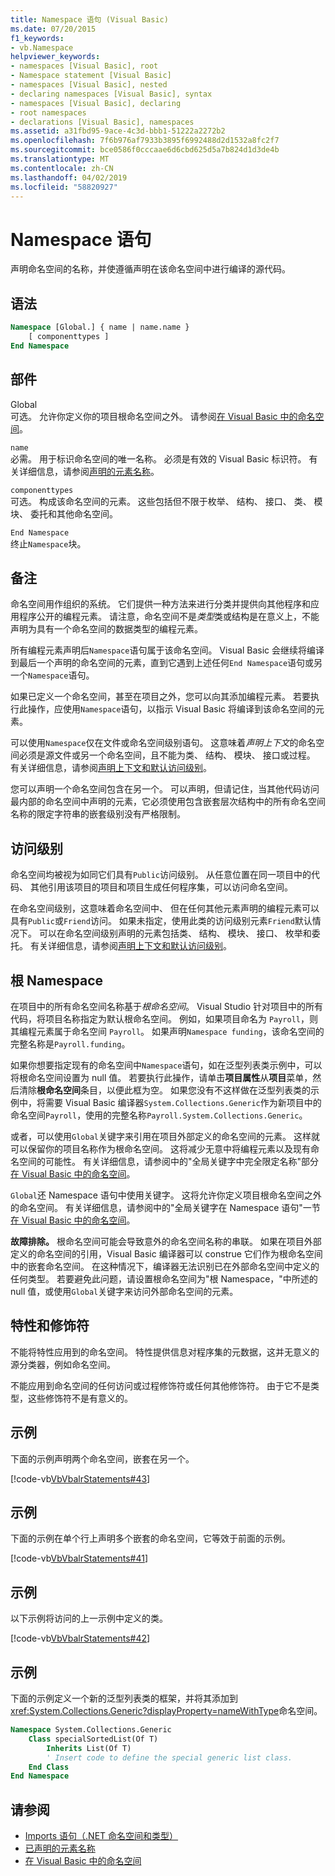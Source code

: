 ```yaml
---
title: Namespace 语句 (Visual Basic)
ms.date: 07/20/2015
f1_keywords:
- vb.Namespace
helpviewer_keywords:
- namespaces [Visual Basic], root
- Namespace statement [Visual Basic]
- namespaces [Visual Basic], nested
- declaring namespaces [Visual Basic], syntax
- namespaces [Visual Basic], declaring
- root namespaces
- declarations [Visual Basic], namespaces
ms.assetid: a31fbd95-9ace-4c3d-bbb1-51222a2272b2
ms.openlocfilehash: 7f6b976af7933b3895f6992488d2d1532a8fc2f7
ms.sourcegitcommit: bce0586f0cccaae6d6cbd625d5a7b824d1d3de4b
ms.translationtype: MT
ms.contentlocale: zh-CN
ms.lasthandoff: 04/02/2019
ms.locfileid: "58820927"
---
```

# <a name="namespace-statement"></a>Namespace 语句
声明命名空间的名称，并使遵循声明在该命名空间中进行编译的源代码。  
  
## <a name="syntax"></a>语法  
  
```vb  
Namespace [Global.] { name | name.name }  
    [ componenttypes ]  
End Namespace  
```  
  
## <a name="parts"></a>部件  
 Global  
 可选。 允许你定义你的项目根命名空间之外。 请参阅[在 Visual Basic 中的命名空间](../../../visual-basic/programming-guide/program-structure/namespaces.md)。  
  
 `name`  
 必需。 用于标识命名空间的唯一名称。 必须是有效的 Visual Basic 标识符。 有关详细信息，请参阅[声明的元素名称](../../../visual-basic/programming-guide/language-features/declared-elements/declared-element-names.md)。  
  
 `componenttypes`  
 可选。 构成该命名空间的元素。 这些包括但不限于枚举、 结构、 接口、 类、 模块、 委托和其他命名空间。  
  
 `End Namespace`  
 终止`Namespace`块。  
  
## <a name="remarks"></a>备注  
 命名空间用作组织的系统。 它们提供一种方法来进行分类并提供向其他程序和应用程序公开的编程元素。 请注意，命名空间不是*类型*类或结构是在意义上，不能声明为具有一个命名空间的数据类型的编程元素。  
  
 所有编程元素声明后`Namespace`语句属于该命名空间。 Visual Basic 会继续将编译到最后一个声明的命名空间的元素，直到它遇到上述任何`End Namespace`语句或另一个`Namespace`语句。  
  
 如果已定义一个命名空间，甚至在项目之外，您可以向其添加编程元素。 若要执行此操作，应使用`Namespace`语句，以指示 Visual Basic 将编译到该命名空间的元素。  
  
 可以使用`Namespace`仅在文件或命名空间级别语句。 这意味着*声明上下文*的命名空间必须是源文件或另一个命名空间，且不能为类、 结构、 模块、 接口或过程。 有关详细信息，请参阅[声明上下文和默认访问级别](../../../visual-basic/language-reference/statements/declaration-contexts-and-default-access-levels.md)。  
  
 您可以声明一个命名空间包含在另一个。 可以声明，但请记住，当其他代码访问最内部的命名空间中声明的元素，它必须使用包含嵌套层次结构中的所有命名空间名称的限定字符串的嵌套级别没有严格限制。  
  
## <a name="access-level"></a>访问级别  
 命名空间均被视为如同它们具有`Public`访问级别。 从任意位置在同一项目中的代码、 其他引用该项目的项目和项目生成任何程序集，可以访问命名空间。  
  
 在命名空间级别，这意味着命名空间中、 但在任何其他元素声明的编程元素可以具有`Public`或`Friend`访问。 如果未指定，使用此类的访问级别元素`Friend`默认情况下。 可以在命名空间级别声明的元素包括类、 结构、 模块、 接口、 枚举和委托。 有关详细信息，请参阅[声明上下文和默认访问级别](../../../visual-basic/language-reference/statements/declaration-contexts-and-default-access-levels.md)。  
  
## <a name="root-namespace"></a>根 Namespace  
 在项目中的所有命名空间名称基于*根命名空间*。 Visual Studio 针对项目中的所有代码，将项目名称指定为默认根命名空间。 例如，如果项目命名为 `Payroll`，则其编程元素属于命名空间 `Payroll`。 如果声明`Namespace funding`，该命名空间的完整名称是`Payroll.funding`。  
  
 如果你想要指定现有的命名空间中`Namespace`语句，如在泛型列表类示例中，可以将根命名空间设置为 null 值。 若要执行此操作，请单击**项目属性**从**项目**菜单，然后清除**根命名空间**条目，以便此框为空。 如果您没有不这样做在泛型列表类的示例中，将需要 Visual Basic 编译器`System.Collections.Generic`作为新项目中的命名空间`Payroll`，使用的完整名称`Payroll.System.Collections.Generic`。  
  
 或者，可以使用`Global`关键字来引用在项目外部定义的命名空间的元素。 这样就可以保留你的项目名称作为根命名空间。 这将减少无意中将编程元素以及现有命名空间的可能性。 有关详细信息，请参阅中的"全局关键字中完全限定名称"部分[在 Visual Basic 中的命名空间](../../../visual-basic/programming-guide/program-structure/namespaces.md)。  
  
 `Global`还 Namespace 语句中使用关键字。 这将允许你定义项目根命名空间之外的命名空间。 有关详细信息，请参阅中的"全局关键字在 Namespace 语句"一节[在 Visual Basic 中的命名空间](../../../visual-basic/programming-guide/program-structure/namespaces.md)。  
  
 **故障排除。** 根命名空间可能会导致意外的命名空间名称的串联。 如果在项目外部定义的命名空间的引用，Visual Basic 编译器可以 construe 它们作为根命名空间中的嵌套命名空间。 在这种情况下，编译器无法识别已在外部命名空间中定义的任何类型。 若要避免此问题，请设置根命名空间为"根 Namespace，"中所述的 null 值，或使用`Global`关键字来访问外部命名空间的元素。  
  
## <a name="attributes-and-modifiers"></a>特性和修饰符  
 不能将特性应用到的命名空间。 特性提供信息对程序集的元数据，这并无意义的源分类器，例如命名空间。  
  
 不能应用到命名空间的任何访问或过程修饰符或任何其他修饰符。 由于它不是类型，这些修饰符不是有意义的。  
  
## <a name="example"></a>示例  
 下面的示例声明两个命名空间，嵌套在另一个。  
  
 [!code-vb[VbVbalrStatements#43](~/samples/snippets/visualbasic/VS_Snippets_VBCSharp/VbVbalrStatements/VB/Class1.vb#43)]  
  
## <a name="example"></a>示例  
 下面的示例在单个行上声明多个嵌套的命名空间，它等效于前面的示例。  
  
 [!code-vb[VbVbalrStatements#41](~/samples/snippets/visualbasic/VS_Snippets_VBCSharp/VbVbalrStatements/VB/Class1.vb#41)]  
  
## <a name="example"></a>示例  
 以下示例将访问的上一示例中定义的类。  
  
 [!code-vb[VbVbalrStatements#42](~/samples/snippets/visualbasic/VS_Snippets_VBCSharp/VbVbalrStatements/VB/Class1.vb#42)]  
  
## <a name="example"></a>示例  
 下面的示例定义一个新的泛型列表类的框架，并将其添加到<xref:System.Collections.Generic?displayProperty=nameWithType>命名空间。  
  
```vb  
Namespace System.Collections.Generic  
    Class specialSortedList(Of T)  
        Inherits List(Of T)  
        ' Insert code to define the special generic list class.  
    End Class  
End Namespace  
```  
  
## <a name="see-also"></a>请参阅

- [Imports 语句（.NET 命名空间和类型）](../../../visual-basic/language-reference/statements/imports-statement-net-namespace-and-type.md)
- [已声明的元素名称](../../../visual-basic/programming-guide/language-features/declared-elements/declared-element-names.md)
- [在 Visual Basic 中的命名空间](../../../visual-basic/programming-guide/program-structure/namespaces.md)
